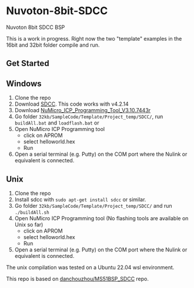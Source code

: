 # Nuvoton-8bit-SDCC
Nuvoton 8bit SDCC BSP


This is a work in progress. Right now the two "template" examples in the 16bit and 32bit folder compile and run.

## Get Started

## Windows
1. Clone the repo
2. Download [SDCC](http://sdcc.sourceforge.net/). This code works with v4.2.14 
3. Download [NuMicro_ICP_Programming_Tool_V3.10.7443r](https://www.nuvoton.com/tool-and-software/software-tool/programmer-tool/index.html)
3. Go folder `32kb/SampleCode/Template/Project_temp/SDCC/`, run `buildAll.bat` and `loadflash.bat` or
4. Open NuMicro ICP Programming tool
	* click on APROM 
	* select helloworld.hex
	* Run
5. Open a serial terminal (e.g. Putty) on the COM port where the Nulink or equivalent is connected.

## Unix 
1. Clone the repo
2. Install sdcc with `sudo apt-get install sdcc` or similar.
3. Go folder `32kb/SampleCode/Template/Project_temp/SDCC/` and run `./buildAll.sh`
4. Open NuMicro ICP Programming tool (No flashing tools are available on Unix so far)
	* click on APROM 
	* select helloworld.hex
	* Run
5. Open a serial terminal (e.g. Putty) on the COM port where the Nulink or equivalent is connected.

The unix compilation was tested on a Ubuntu 22.04 wsl environment. 







This repo is based on [danchouzhou/MS51BSP_SDCC](https://github.com/danchouzhou/MS51BSP_SDCC) repo. 
